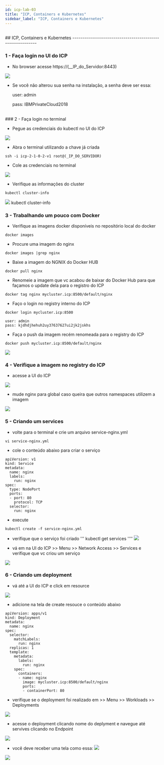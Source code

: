 ```yaml
---
id: icp-lab-03
title: "ICP, Containers e Kubernetes"
sidebar_label: "ICP, Containers e Kubernetes"
---
```


<br />
## ICP, Containers e Kubernetes
------------------------------------------------------------
<br />

### 1 - Faça login no UI do ICP 

- No browser acesse https://(__IP_do_Servidor:8443)

![](https://c1.staticflickr.com/1/905/42172269191_41a900fde1_b.jpg)


- Se você não alterou sua senha na instalação, a senha deve ser essa:

  user: admin     

  pass: IBMPrivateCloud2018

<br />
### 2 - Faça login no terminal 

- Pegue as credenciais do kubectl no UI do ICP 

![](https://c1.staticflickr.com/1/970/40365368880_e1c021e2f3_o.png)


- Abra o terminal utilizando a chave já criada

```
ssh -i icp-2-1-0-2-v1 root@(_IP_DO_SERVIDOR)
```

- Cole as credenciais no terminal 

![](https://c1.staticflickr.com/1/959/27301010567_6e409d84b4_o.png)


- Verifique as informações do cluster
```
kubectl cluster-info
```

![](https://c1.staticflickr.com/1/907/42172464241_b989f3a7cd_o.png)
kubectl cluster-info


### 3 -  Trabalhando um pouco com Docker

- Verifique as imagens docker disponíveis no repositório local do docker 
```
docker images
```
- Procure uma imagem do nginx

```
docker images |grep nginx
```

- Baixe a imagem do NGNIX do Docker HUB

```
docker pull nginx
```
- Renomeie a imagem que vc acabou de baixar do Docker Hub para que façamos o update dela para o registro do ICP

```
docker tag nginx mycluster.icp:8500/default/nginx
```

- Faço o login no registry interno do ICP 

```
docker login mycluster.icp:8500

user: admin
pass: kjdhdjhehuh2uy37637627ui2jk2jskhs
```
- Faça o push da imagem recém renomeada para o registry do ICP 

```
docker push mycluster.icp:8500/default/nginx
```

![](https://c1.staticflickr.com/1/972/42172823031_ed5fe96162_o.png)

### 4 - Verifique a imagem no registry do ICP

- acesse a UI do ICP 

![](https://c1.staticflickr.com/1/943/27300621597_e04e231a4e_o.png)

- mude nginx para global caso queira que outros namespaces utilizem a imagem
 
![](https://c1.staticflickr.com/1/968/27300691097_cb8884c08d_o.png)


### 5 - Criando um services 

- volte para o terminal e crie um arquivo service-nginx.yml
````
vi service-nginx.yml
````
- cole o conteúdo abaixo para criar o serviço
````
apiVersion: v1
kind: Service
metadata:
  name: nginx
  labels:
    run: nginx
spec:
  type: NodePort
  ports:
  - port: 80
    protocol: TCP
  selector:
    run: nginx

````
- execute
````
kubectl create -f service-nginx.yml
````

- verifique que o serviço foi criado
'''
kubectl get services
''''
![](https://c1.staticflickr.com/1/964/42126864552_165fd3315e_o.png)


- vá em na UI do ICP >> Menu >> Network Access >> Services e verifique que vc criou um serviço 

![](https://c1.staticflickr.com/1/904/42126907192_ceb8082d47_o.png)

### 6 - Criando um deployment

- vá até a UI do ICP e click em resource

![](https://c1.staticflickr.com/1/948/41272607545_75a9836270_o.png)

- adicione na tela de create resouce o conteúdo abaixo

````
apiVersion: apps/v1
kind: Deployment
metadata:
  name: nginx
spec:
  selector:
    matchLabels:
      run: nginx
  replicas: 1
  template:
    metadata:
      labels:
        run: nginx
    spec:
      containers:
      - name: nginx
        image: mycluster.icp:8500/default/nginx
        ports:
        - containerPort: 80

````
- verifique se o deployment foi realizado em >> Menu >> Workloads >> Deployments 
    
![](https://c1.staticflickr.com/1/907/40366143850_60d948c547_o.png)

- acesse o deployment clicando nome do deplyment e navegue até servives clicando no Endpoint

![](https://c1.staticflickr.com/1/960/41272690185_c4d70af890_o.png)

- você deve receber uma tela como essa:
![](https://c1.staticflickr.com/1/956/42173417831_ac9a27b02d_o.png)

![](http://drive.google.com/uc?export=view&id=19s6ND7xLLPMER5CdYgyhtwWqRqfTkMNW)